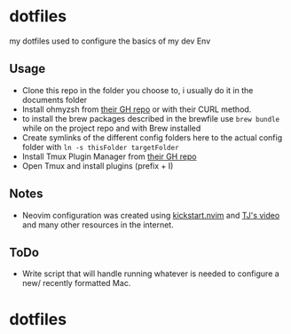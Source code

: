 # dotfiles
my dotfiles used to configure the basics of my dev Env

## Usage
- Clone this repo in the folder you choose to, i usually do it in the documents folder
- Install ohmyzsh from [their GH repo](https://github.com/ohmyzsh/ohmyzsh) or with their CURL method.
- to install the brew packages described in the brewfile use ```brew bundle``` while on the project repo and with Brew installed
- Create symlinks of the different config folders here to the actual config folder with ```ln -s thisFolder targetFolder```
- Install Tmux Plugin Manager from [their GH repo](https://github.com/tmux-plugins/tpm)
- Open Tmux and install plugins (prefix + I)

## Notes
- Neovim configuration was created using [kickstart.nvim](https://github.com/nvim-lua/kickstart.nvim) and [TJ's video](https://www.youtube.com/watch?v=m8C0Cq9Uv9o&t=684s) and many other resources in the internet.

## ToDo
- Write script that will handle running whatever is needed to configure a new/ recently formatted Mac.
# dotfiles

